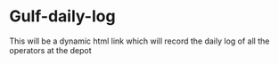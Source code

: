 # Gulf-daily-log
This will be a dynamic html link which will record the daily log of all the operators at the depot
